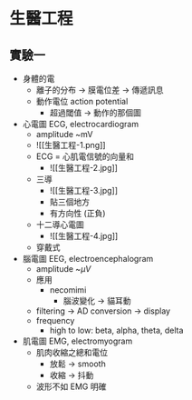 # 生醫工程

## 實驗一

- 身體的電
	- 離子的分布 → 膜電位差 → 傳遞訊息
	- 動作電位 action potential
		- 超過閾值 → 動作的那個圖
- 心電圖 ECG, electrocardiogram
	- amplitude ~mV	
	- ![[生醫工程-1.png]]
	- ECG = 心肌電信號的向量和
		- ![[生醫工程-2.jpg]]
	- 三導
		- ![[生醫工程-3.jpg]]
		- 貼三個地方
		- 有方向性 (正負)
	- 十二導心電圖
		- ![[生醫工程-4.jpg]]
	- 穿戴式
- 腦電圖 EEG, electroencephalogram
	- amplitude ~$\mu V$
	- 應用
		- necomimi
			- 腦波變化 → 貓耳動
	- filtering → AD conversion → display
	- frequency
		- high to low: beta, alpha, theta, delta
- 肌電圖 EMG, electromyogram
	- 肌肉收縮之總和電位
		- 放鬆 → smooth
		- 收縮 → 抖動
	- 波形不如 EMG 明確
